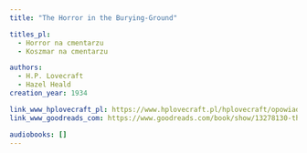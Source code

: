 ```yaml
---
title: "The Horror in the Burying-Ground"

titles_pl:
  - Horror na cmentarzu
  - Koszmar na cmentarzu

authors:
  - H.P. Lovecraft
  - Hazel Heald
creation_year: 1934

link_www_hplovecraft_pl: https://www.hplovecraft.pl/hplovecraft/opowiadania-nowele-powiesci/the-horror-in-the-burying-ground/
link_www_goodreads_com: https://www.goodreads.com/book/show/13278130-the-horror-in-the-burying-ground

audiobooks: []
---
```


